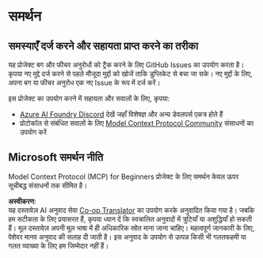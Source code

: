 <!--
CO_OP_TRANSLATOR_METADATA:
{
  "original_hash": "b3cffaf217113101e21eba532be806ea",
  "translation_date": "2025-07-13T15:21:24+00:00",
  "source_file": "SUPPORT.md",
  "language_code": "hi"
}
-->
# समर्थन

## समस्याएँ दर्ज करने और सहायता प्राप्त करने का तरीका  

यह प्रोजेक्ट बग और फीचर अनुरोधों को ट्रैक करने के लिए GitHub Issues का उपयोग करता है। कृपया नए मुद्दे दर्ज करने से पहले मौजूदा मुद्दों को खोजें ताकि डुप्लिकेट से बचा जा सके। नए मुद्दों के लिए, अपना बग या फीचर अनुरोध एक नए Issue के रूप में दर्ज करें।

इस प्रोजेक्ट का उपयोग करने में सहायता और सवालों के लिए, कृपया:
- [Azure AI Foundry Discord](https://discord.com/invite/ByRwuEEgH4) देखें जहाँ विशेषज्ञ और अन्य डेवलपर्स एकत्र होते हैं
- प्रोटोकॉल से संबंधित सवालों के लिए [Model Context Protocol Community](https://modelcontextprotocol.io/community/) संसाधनों का उपयोग करें

## Microsoft समर्थन नीति  

Model Context Protocol (MCP) for Beginners प्रोजेक्ट के लिए समर्थन केवल ऊपर सूचीबद्ध संसाधनों तक सीमित है।

**अस्वीकरण**:  
यह दस्तावेज़ AI अनुवाद सेवा [Co-op Translator](https://github.com/Azure/co-op-translator) का उपयोग करके अनुवादित किया गया है। जबकि हम सटीकता के लिए प्रयासरत हैं, कृपया ध्यान दें कि स्वचालित अनुवादों में त्रुटियाँ या अशुद्धियाँ हो सकती हैं। मूल दस्तावेज़ अपनी मूल भाषा में ही अधिकारिक स्रोत माना जाना चाहिए। महत्वपूर्ण जानकारी के लिए, पेशेवर मानव अनुवाद की सलाह दी जाती है। इस अनुवाद के उपयोग से उत्पन्न किसी भी गलतफहमी या गलत व्याख्या के लिए हम जिम्मेदार नहीं हैं।